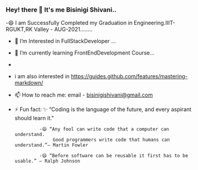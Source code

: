 ### Hey! there 👋 It's me Bisinigi Shivani..

-😄 I am Successfully Completed my Graduation in Engineering.IIIT-RGUKT,RK Valley - AUG-2021........

- 🤔 I’m Interested in FullStackDeveloper ...

- 🌱 I’m currently learning FrontEndDevelopment Course...
- 
- i am also interested in https://guides.github.com/features/mastering-markdown/
- 📫 How to reach me: email - bisinigishivani@gmail.com

- ⚡ Fun fact: ✨ “Coding is the language of the future, and every aspirant should learn it."

               -😄 “Any fool can write code that a computer can understand. 
                    Good programmers write code that humans can understand.”– Martin Fowler
                                                                                                                    
               -😄 “Before software can be reusable it first has to be usable.” – Ralph Johnson                                                                                                

<!--
**BISINIGISHIVANI/BISINIGISHIVANI** is a ✨ _special_ ✨ repository because its `README.md` (this file) appears on your GitHub profile.

Here are some ideas to get you started:

- 🔭 I’m currently working on ...
- 🌱 I’m currently learning ...
- 👯 I’m looking to collaborate on ...
- 🤔 I’m looking for help with ...
- 💬 Ask me about ...
- 📫 How to reach me: ...
- 😄 Pronouns: ...
- ⚡ Fun fact: ...
-->
